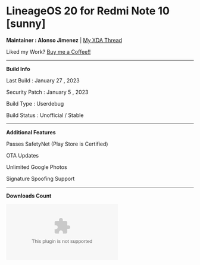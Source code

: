 # LineageOS 20 for Redmi Note 10 [sunny]

**Maintainer : Alonso Jimenez** | [My XDA Thread](https://forum.xda-developers.com/t/rom-13-unofficial-lineageos-20-mojito-sunny-ota-safetynet-signature-spoofing.4436693/)

Liked my Work? [Buy me a Coffee!!](https://ko-fi.com/alonsoj636)

---------------------------------------

**Build Info**

Last Build : January 27 , 2023

Security Patch : January 5 , 2023

Build Type : Userdebug

Build Status : Unofficial / Stable

--------------------------------------

**Additional Features**

Passes SafetyNet (Play Store is Certified)

OTA Updates

Unlimited Google Photos

Signature Spoofing Support

--------------------------------------

**Downloads Count**

[![Github Releases (by Release)](https://img.shields.io/github/downloads/alonsoj636/lineage-alonsoj-releases/20-20230127/lineage-20.0-20230127-UNOFFICIAL-sunny.zip?color=red&label=Alonso%27s%20Cave&logo=e&style=social)](https://github.com/alonsoj636/lineage_alonsoj_releases/releases)
